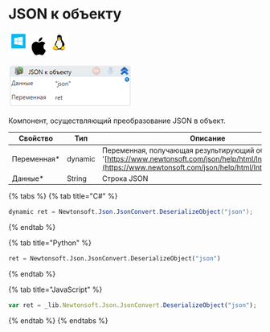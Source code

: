 # JSON к объекту

![](<../../../../.gitbook/assets/image (824).png>)

![](<../../../../.gitbook/assets/image (255).png>)

Компонент, осуществляющий преобразование JSON в объект.

| Свойство     | Тип     | Описание                                                                                                                                                                |
| ------------ | ------- | ----------------------------------------------------------------------------------------------------------------------------------------------------------------------- |
| Переменная\* | dynamic | Переменная, получающая результирующий объект '[https://www.newtonsoft.com/json/help/html/Introduction.htm](https://www.newtonsoft.com/json/help/html/Introduction.htm)' |
| Данные\*     | String  | Строка JSON                                                                                                                                                             |

{% tabs %}
{% tab title="C#" %}
```csharp
dynamic ret = Newtonsoft.Json.JsonConvert.DeserializeObject("json");
```
{% endtab %}

{% tab title="Python" %}
```python
ret = Newtonsoft.Json.JsonConvert.DeserializeObject("json")
```
{% endtab %}

{% tab title="JavaScript" %}
```javascript
var ret = _lib.Newtonsoft.Json.JsonConvert.DeserializeObject("json");
```
{% endtab %}
{% endtabs %}
